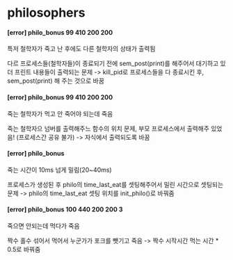 # philosophers


#### [error] philo_bonus 99 410 200 200 

특저 철학자가 죽고 난 후에도 다른 철학자의 상태가 출력됨

다르 프로세스들(철학자들)이 종료되기 전에 sem_post(print)를 해주어서 대기하고 있더 프린트 내용들이 출력되는 문제 -> kill_pid로 프로세스들을 다 종료시킨 후, sem_post(print) 해 주는 것으로 바꿈


#### [error] philo_bonus 99 410 200 200 

죽는 철학자가 먹고 안 죽어야 되는데 죽음

죽는 철학자으 넘버를 출력해주느 함수의 위치 문제, 부모 프로세스에서 출력해주 있었음! (프로세스간 공유 불가) -> 자식에서 출력되도록 바꿈


#### [error] philo_bonus

죽는 시간이 10ms 넘게 밀림(20~40ms)

프로세스가 생성된 후 philo의 time_last_eat를 셋팅해주어서 밀린 시간으로 셋팅되는 문제 -> philo의 time_last_eat 셋팅 위치를 init_philo()로 바꿔줌


#### [error] philo_bonus 100 440 200 200 3

죽으면 안되는데 먹다가 죽음

짝수 홀수 섞어서 먹어서 누군가가 포크를 뺏기고 죽음 -> 짝수 시작시간 먹는 시간 * 0.5로 바꿔줌
